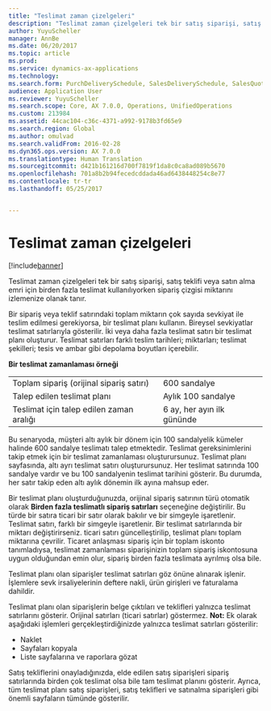 ```yaml
---
title: "Teslimat zaman çizelgeleri"
description: "Teslimat zaman çizelgeleri tek bir satış siparişi, satış teklifi veya satın alma emri için birden fazla teslimat kullanılıyorken sipariş çizgisi miktarını izlemenize olanak tanır."
author: YuyuScheller
manager: AnnBe
ms.date: 06/20/2017
ms.topic: article
ms.prod: 
ms.service: dynamics-ax-applications
ms.technology: 
ms.search.form: PurchDeliverySchedule, SalesDeliverySchedule, SalesQuotationDeliverySchedule
audience: Application User
ms.reviewer: YuyuScheller
ms.search.scope: Core, AX 7.0.0, Operations, UnifiedOperations
ms.custom: 213984
ms.assetid: 44cac104-c36c-4371-a992-9178b3fd65e9
ms.search.region: Global
ms.author: omulvad
ms.search.validFrom: 2016-02-28
ms.dyn365.ops.version: AX 7.0.0
ms.translationtype: Human Translation
ms.sourcegitcommit: d421b161216d700f7819f1da8c0ca8ad089b5670
ms.openlocfilehash: 701a8b2b94fecedcddada46ad6438448254c8e77
ms.contentlocale: tr-tr
ms.lasthandoff: 05/25/2017


---
```


# <a name="delivery-schedules"></a>Teslimat zaman çizelgeleri

[!include[banner](../includes/banner.md)]


Teslimat zaman çizelgeleri tek bir satış siparişi, satış teklifi veya satın alma emri için birden fazla teslimat kullanılıyorken sipariş çizgisi miktarını izlemenize olanak tanır.

Bir sipariş veya teklif satırındaki toplam miktarın çok sayıda sevkiyat ile teslim edilmesi gerekiyorsa, bir teslimat planı kullanın. Bireysel sevkiyatlar teslimat satırlarıyla gösterilir. İki veya daha fazla teslimat satırı bir teslimat planı oluşturur. Teslimat satırları farklı teslim tarihleri; miktarları; teslimat şekilleri; tesis ve ambar gibi depolama boyutları içerebilir.  

**Bir teslimat zamanlaması örneği**

|                                   |                                          |
|-----------------------------------|------------------------------------------|
| Toplam sipariş (orijinal sipariş satırı) | 600 sandalye                               |
| Talep edilen teslimat planı       | Aylık 100 sandalye                     |
| Teslimat için talep edilen zaman aralığı | 6 ay, her ayın ilk gününde |

Bu senaryoda, müşteri altı aylık bir dönem için 100 sandalyelik kümeler halinde 600 sandalye teslimatı talep etmektedir. Teslimat gereksinimlerini takip etmek için bir teslimat zamanlaması oluşturursunuz. Teslimat planı sayfasında, altı ayrı teslimat satırı oluşturursunuz. Her teslimat satırında 100 sandalye vardır ve bu 100 sandalyenin teslimat tarihini gösterir. Bu durumda, her satır takip eden altı aylık dönemin ilk ayına mahsup eder.  

Bir teslimat planı oluşturduğunuzda, orijinal sipariş satırının türü otomatik olarak **Birden fazla teslimatlı sipariş satırları** seçeneğine değiştirilir. Bu türde bir satıra ticari bir satır olarak bakılır ve bir simgeyle işaretlenir. Teslimat satırı, farklı bir simgeyle işaretlenir. Bir teslimat satırlarında bir miktarı değiştirirseniz. ticari satırı güncelleştirilip, teslimat planı toplam miktarına çevrilir. Ticaret anlaşması sipariş için bir toplam iskonto tanımladıysa, teslimat zamanlaması siparişinizin toplam sipariş iskontosuna uygun olduğundan emin olur, sipariş birden fazla teslimata ayrılmış olsa bile.  

Teslimat planı olan siparişler teslimat satırları göz önüne alınarak işlenir. İşlemlere sevk irsaliyelerinin deftere nakli, ürün girişleri ve faturalama dahildir.  

Teslimat planı olan siparişlerin belge çıktıları ve teklifleri yalnızca teslimat satırlarını gösterir. Orijinal satırları (ticari satırlar) göstermez. **Not:** Ek olarak aşağıdaki işlemleri gerçekleştirdiğinizde yalnızca teslimat satırları gösterilir:

-   Naklet
-   Sayfaları kopyala
-   Liste sayfalarına ve raporlara gözat

Satış tekliflerini onayladığınızda, elde edilen satış siparişleri sipariş satırlarında birden çok teslimat olsa bile tam teslimat planını gösterir. Ayrıca, tüm teslimat planı satış siparişleri, satış teklifleri ve satınalma siparişleri gibi önemli sayfaların tümünde gösterilir.





